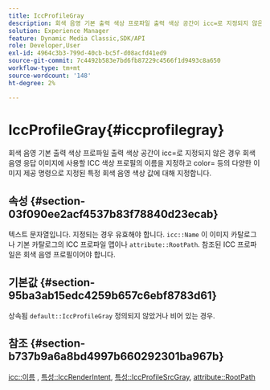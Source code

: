 ```yaml
---
title: IccProfileGray
description: 회색 음영 기본 출력 색상 프로파일 출력 색상 공간이 icc=로 지정되지 않은 경우 회색 음영 응답 이미지에 사용할 ICC 색상 프로필의 이름을 지정하고 color= 등의 다양한 이미지 제공 명령으로 지정된 특정 회색 음영 색상 값에 대해 지정합니다.
solution: Experience Manager
feature: Dynamic Media Classic,SDK/API
role: Developer,User
exl-id: 4964c3b3-799d-40cb-bc5f-d08acfd41ed9
source-git-commit: 7c4492b583e7bd6fb87229c4566f1d9493c8a650
workflow-type: tm+mt
source-wordcount: '148'
ht-degree: 2%

---
```


# IccProfileGray{#iccprofilegray}

회색 음영 기본 출력 색상 프로파일 출력 색상 공간이 icc=로 지정되지 않은 경우 회색 음영 응답 이미지에 사용할 ICC 색상 프로필의 이름을 지정하고 color= 등의 다양한 이미지 제공 명령으로 지정된 특정 회색 음영 색상 값에 대해 지정합니다.

## 속성 {#section-03f090ee2acf4537b83f78840d23ecab}

텍스트 문자열입니다. 지정되는 경우 유효해야 합니다. `icc::Name` 이 이미지 카탈로그나 기본 카탈로그의 ICC 프로파일 맵이나 `attribute::RootPath`. 참조된 ICC 프로파일은 회색 음영 프로필이어야 합니다.

## 기본값 {#section-95ba3ab15edc4259b657c6ebf8783d61}

상속됨 `default::IccProfileGray` 정의되지 않았거나 비어 있는 경우.

## 참조 {#section-b737b9a6a8bd4997b660292301ba967b}

[icc::이름](../../../../../is-api/image-catalog/image-serving-api-ref/c-image-catalog-reference/c-icc-profile-map-reference/r-name-icc.md#reference-9e7d3c8e35434981a3dfac66b8946cbe) , [특성::IccRenderIntent](../../../../../is-api/image-catalog/image-serving-api-ref/c-image-catalog-reference/c-attributes-reference/r-iccrenderintent.md#reference-012f207f28bd4406a5368d23ed95a51f), [특성::IccProfileSrcGray](../../../../../is-api/image-catalog/image-serving-api-ref/c-image-catalog-reference/c-attributes-reference/r-iccprofilesrcgray.md#reference-a717831da24d43f680d01393660f12f9), [attribute::RootPath](../../../../../is-api/image-catalog/image-serving-api-ref/c-image-catalog-reference/c-attributes-reference/r-rootpath.md#reference-17d57e5967be403b8408fa7214017494)
